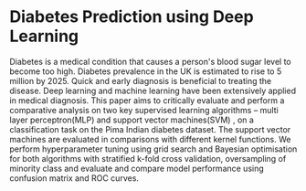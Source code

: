 # Diabetes Prediction using Deep Learning
Diabetes is a medical condition that causes a person's blood sugar level to become too high. Diabetes prevalence in the UK is estimated to rise to 5 million by 2025. Quick and early diagnosis is beneficial to treating the disease. Deep learning and machine learning have been extensively applied in medical diagnosis. This paper aims to critically evaluate and perform a comparative analysis on two key supervised learning algorithms – multi layer perceptron(MLP) and support vector machines(SVM) , on a classification task on the Pima Indian diabetes dataset. The support vector machines are evaluated in comparisons with different kernel functions. We perform hyperparameter tuning using grid search and Bayesian optimisation for both algorithms with stratified k-fold cross validation, oversampling of minority class and evaluate and compare model performance using confusion matrix and ROC curves.
